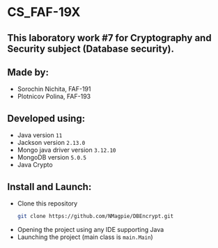 # CS_FAF-19X
## This laboratory work #7 for Cryptography and Security subject (Database security).
## Made by: 
* Sorochin Nichita, FAF-191
* Plotnicov Polina, FAF-193 

## Developed using:
* Java version              `11`
* Jackson version           `2.13.0`
* Mongo java driver version `3.12.10`
* MongoDB version           `5.0.5`
* Java Crypto

## Install and Launch:
* Clone this repository
  ```sh
  git clone https://github.com/NMagpie/DBEncrypt.git
  ```
* Opening the project using any IDE supporting Java
* Launching the project (main class is `main.Main`)